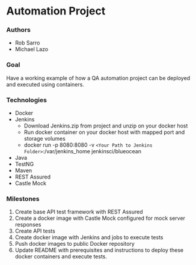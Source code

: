 # Automation Project

### Authors
- Rob Sarro
- Michael Lazo

### Goal
Have a working example of how a QA automation project can be deployed and executed using containers.

### Technologies
- Docker
- Jenkins
    - Download Jenkins.zip from project and unzip on your docker host
    - Run docker container on your docker host with mapped port and storage volumes 
    - docker run -p 8080:8080 -v `<Your Path to Jenkins Folder>`:/var/jenkins_home jenkinsci/blueocean
- Java
- TestNG
- Maven
- REST Assured
- Castle Mock

### Milestones
1. Create base API test framework with REST Assured
2. Create a docker image with Castle Mock configured for mock server responses
4. Create API tests
5. Create docker image with Jenkins and jobs to execute tests
6. Push docker images to public Docker repository
7. Update README with prerequisites and instructions to deploy these docker containers and execute tests.